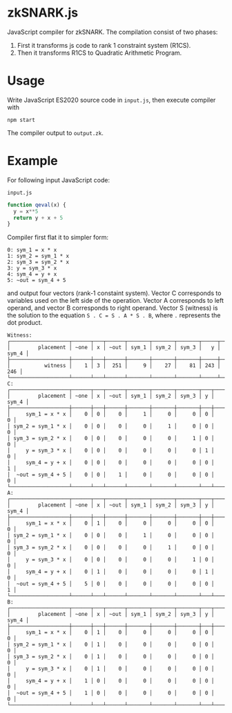 # zkSNARK.js

JavaScript compiler for zkSNARK.
The compilation consist of two phases:
1. First it transforms js code to rank 1 constraint system (R1CS).
2. Then it transforms R1CS to Quadratic Arithmetic Program.

# Usage

Write JavaScript ES2020 source code in `input.js`, then execute compiler with
```
npm start
```

The compiler output to `output.zk`.

# Example

For following input JavaScript code:

`input.js`

```js
function qeval(x) { 
  y = x**5
  return y + x + 5
}
```

Compiler first flat it to simpler form:
```
0: sym_1 = x * x
1: sym_2 = sym_1 * x
2: sym_3 = sym_2 * x
3: y = sym_3 * x
4: sym_4 = y + x
5: ~out = sym_4 + 5
```

and output four vectors (rank-1 constaint system). 
Vector C corresponds to variables used on the left side of the operation.
Vector A corresponds to left operand, and vector B corresponds to right operand.
Vector S (witness) is the solution to the equation `S . C = S . A * S . B`, where `.` represents the dot product.

```
Witness:
┌───────────────────┬──────┬───┬──────┬───────┬───────┬───────┬─────┬───────┐
│         placement │ ~one │ x │ ~out │ sym_1 │ sym_2 │ sym_3 │   y │ sym_4 │
├───────────────────┼──────┼───┼──────┼───────┼───────┼───────┼─────┼───────┤
│           witness │    1 │ 3 │  251 │     9 │    27 │    81 │ 243 │   246 │
└───────────────────┴──────┴───┴──────┴───────┴───────┴───────┴─────┴───────┘
C:
┌───────────────────┬──────┬───┬──────┬───────┬───────┬───────┬───┬───────┐
│         placement │ ~one │ x │ ~out │ sym_1 │ sym_2 │ sym_3 │ y │ sym_4 │
├───────────────────┼──────┼───┼──────┼───────┼───────┼───────┼───┼───────┤
│     sym_1 = x * x │    0 │ 0 │    0 │     1 │     0 │     0 │ 0 │     0 │
│ sym_2 = sym_1 * x │    0 │ 0 │    0 │     0 │     1 │     0 │ 0 │     0 │
│ sym_3 = sym_2 * x │    0 │ 0 │    0 │     0 │     0 │     1 │ 0 │     0 │
│     y = sym_3 * x │    0 │ 0 │    0 │     0 │     0 │     0 │ 1 │     0 │
│     sym_4 = y + x │    0 │ 0 │    0 │     0 │     0 │     0 │ 0 │     1 │
│  ~out = sym_4 + 5 │    0 │ 0 │    1 │     0 │     0 │     0 │ 0 │     0 │
└───────────────────┴──────┴───┴──────┴───────┴───────┴───────┴───┴───────┘
A:
┌───────────────────┬──────┬───┬──────┬───────┬───────┬───────┬───┬───────┐
│         placement │ ~one │ x │ ~out │ sym_1 │ sym_2 │ sym_3 │ y │ sym_4 │
├───────────────────┼──────┼───┼──────┼───────┼───────┼───────┼───┼───────┤
│     sym_1 = x * x │    0 │ 1 │    0 │     0 │     0 │     0 │ 0 │     0 │
│ sym_2 = sym_1 * x │    0 │ 0 │    0 │     1 │     0 │     0 │ 0 │     0 │
│ sym_3 = sym_2 * x │    0 │ 0 │    0 │     0 │     1 │     0 │ 0 │     0 │
│     y = sym_3 * x │    0 │ 0 │    0 │     0 │     0 │     1 │ 0 │     0 │
│     sym_4 = y + x │    0 │ 1 │    0 │     0 │     0 │     0 │ 1 │     0 │
│  ~out = sym_4 + 5 │    5 │ 0 │    0 │     0 │     0 │     0 │ 0 │     1 │
└───────────────────┴──────┴───┴──────┴───────┴───────┴───────┴───┴───────┘
B:
┌───────────────────┬──────┬───┬──────┬───────┬───────┬───────┬───┬───────┐
│         placement │ ~one │ x │ ~out │ sym_1 │ sym_2 │ sym_3 │ y │ sym_4 │
├───────────────────┼──────┼───┼──────┼───────┼───────┼───────┼───┼───────┤
│     sym_1 = x * x │    0 │ 1 │    0 │     0 │     0 │     0 │ 0 │     0 │
│ sym_2 = sym_1 * x │    0 │ 1 │    0 │     0 │     0 │     0 │ 0 │     0 │
│ sym_3 = sym_2 * x │    0 │ 1 │    0 │     0 │     0 │     0 │ 0 │     0 │
│     y = sym_3 * x │    0 │ 1 │    0 │     0 │     0 │     0 │ 0 │     0 │
│     sym_4 = y + x │    1 │ 0 │    0 │     0 │     0 │     0 │ 0 │     0 │
│  ~out = sym_4 + 5 │    1 │ 0 │    0 │     0 │     0 │     0 │ 0 │     0 │
└───────────────────┴──────┴───┴──────┴───────┴───────┴───────┴───┴───────┘

```

